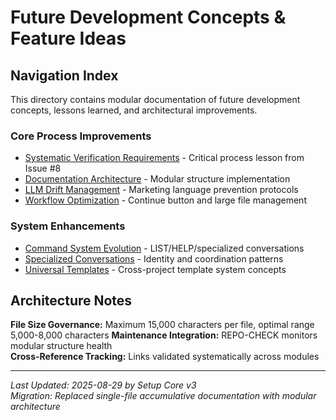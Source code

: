 # Future Development Concepts & Feature Ideas

## Navigation Index

This directory contains modular documentation of future development concepts, lessons learned, and architectural improvements.

### Core Process Improvements
- [Systematic Verification Requirements](systematic-verification.md) - Critical process lesson from Issue #8
- [Documentation Architecture](documentation-architecture.md) - Modular structure implementation  
- [LLM Drift Management](llm-drift-management.md) - Marketing language prevention protocols
- [Workflow Optimization](workflow-optimization.md) - Continue button and large file management

### System Enhancements  
- [Command System Evolution](command-system-evolution.md) - LIST/HELP/specialized conversations
- [Specialized Conversations](specialized-conversations.md) - Identity and coordination patterns
- [Universal Templates](universal-templates.md) - Cross-project template system concepts

## Architecture Notes

**File Size Governance:** Maximum 15,000 characters per file, optimal range 5,000-8,000 characters
**Maintenance Integration:** REPO-CHECK monitors modular structure health  
**Cross-Reference Tracking:** Links validated systematically across modules

---

*Last Updated: 2025-08-29 by Setup Core v3*  
*Migration: Replaced single-file accumulative documentation with modular architecture*